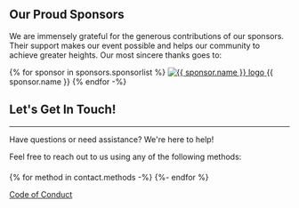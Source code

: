 <footer>
  <section id="sponsors">
    <h2>Our Proud Sponsors</h2>
    <p>We are immensely grateful for the generous contributions of our sponsors. Their support makes our event possible and helps our community to achieve greater heights. Our most sincere thanks goes to:</p>
    <div class="sponsor-logos">
      {% for sponsor in sponsors.sponsorlist %}
        <a href="{{ sponsor.url }}" target="_blank" rel="noopener noreferrer">
          <img src="/_img/{{ sponsor.logo }}" alt="{{ sponsor.name }} logo" title="{{ sponsor.name }}">
        </a>
        {{ sponsor.name }}
      {% endfor -%}
    </div>
  </section>
  <section id="contact">
      <div class="container">
          <div class="row">
              <div class="col-lg-8 col-lg-offset-2 text-center" style="margin-bottom: 20px;">
                  <h2 class="section-heading">Let's Get In Touch!</h2>
                  <hr class="primary">
                  <p>Have questions or need assistance? We're here to help!</p>
                  <p>Feel free to reach out to us using any of the following methods:</p>
              </div>
              <div class="col-lg-6 col-lg-offset-3 text-center">
                  {% for method in contact.methods -%}
                  <span class="d-inline-block">
                      <a href="{{ method.url }}">
                          <i class="{{ method.icon }} fa-4x wow bounceIn" data-wow-delay="{{ method.delay }}" aria-label="{{ method.label }}" title="{{ method.label }}"></i>
                      </a>
                  </span>
                  {%- endfor %}
              </div>
          </div>
      </div>
  </section>
  <section id="conduct">
    <p><a href="/conduct/">Code of Conduct</a></p>
  </section>
</footer>
